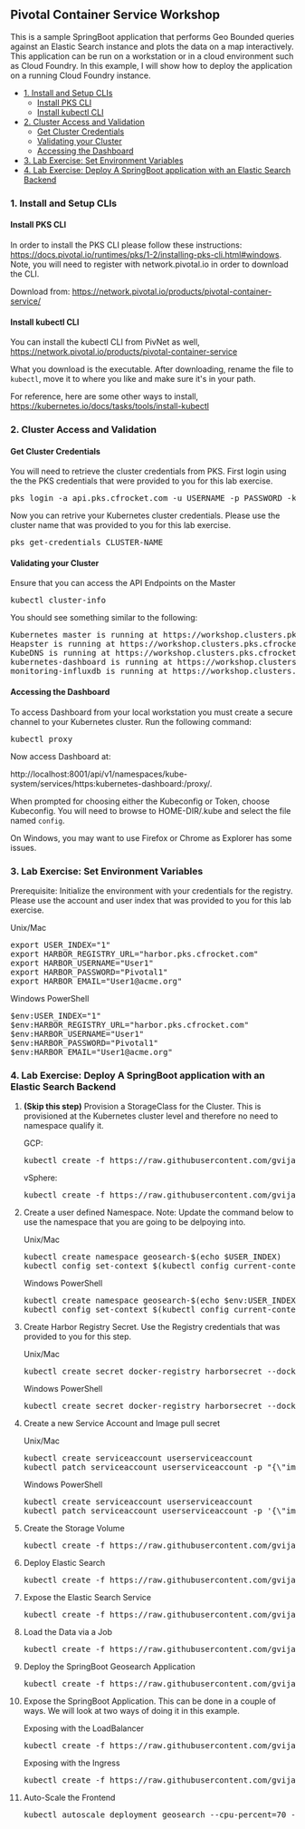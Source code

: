 ## Pivotal Container Service Workshop
This is a sample SpringBoot application that performs Geo Bounded queries against an Elastic Search instance and plots the data on a map interactively. This application can be run on a workstation or in a cloud environment such as Cloud Foundry. In this example, I will show how to deploy the application on a running Cloud Foundry instance.
<!-- TOC depthFrom:3 depthTo:6 withLinks:1 updateOnSave:1 orderedList:0 -->

- [1. Install and Setup CLIs](#1-install-and-setup-clis)
	- [Install PKS CLI](#install-pks-cli)
	- [Install kubectl CLI](#install-kubectl-cli)
- [2. Cluster Access and Validation](#2-cluster-access-and-validation)
	- [Get Cluster Credentials](#get-cluster-credentials)
	- [Validating your Cluster](#validating-your-cluster)
	- [Accessing the Dashboard](#accessing-the-dashboard)
- [3. Lab Exercise: Set Environment Variables](#3-lab-exercise-set-environment-variables)
- [4. Lab Exercise: Deploy A SpringBoot application with an Elastic Search Backend](#4-lab-exercise-deploy-a-springboot-application-with-an-elastic-search-backend)

<!-- /TOC -->
### 1. Install and Setup CLIs
#### Install PKS CLI
In order to install the PKS CLI please follow these instructions: https://docs.pivotal.io/runtimes/pks/1-2/installing-pks-cli.html#windows. Note, you will need to register with network.pivotal.io in order to download the CLI.

Download from: https://network.pivotal.io/products/pivotal-container-service/

#### Install kubectl CLI
You can install the kubectl CLI from PivNet as well, https://network.pivotal.io/products/pivotal-container-service

What you download is the executable. After downloading, rename the file to `kubectl`, move it to where you like and make sure it's in your path.

For reference, here are some other ways to install, https://kubernetes.io/docs/tasks/tools/install-kubectl

### 2. Cluster Access and Validation
#### Get Cluster Credentials
You will need to retrieve the cluster credentials from PKS. First login using the the PKS credentials that were provided to you for this lab exercise.

<pre>
pks login -a api.pks.cfrocket.com -u USERNAME -p PASSWORD -k
</pre>

Now you can retrive your Kubernetes cluster credentials. Please use the cluster name that was provided to you for this lab exercise.

<pre>
pks get-credentials CLUSTER-NAME
</pre>

#### Validating your Cluster
Ensure that you can access the API Endpoints on the Master
<pre>kubectl cluster-info</pre>

You should see something similar to the following:
<pre>
Kubernetes master is running at https://workshop.clusters.pks.cfrocket.com:8443
Heapster is running at https://workshop.clusters.pks.cfrocket.com:8443/api/v1/namespaces/kube-system/services/heapster/proxy
KubeDNS is running at https://workshop.clusters.pks.cfrocket.com:8443/api/v1/namespaces/kube-system/services/kube-dns:dns/proxy
kubernetes-dashboard is running at https://workshop.clusters.pks.cfrocket.com:8443/api/v1/namespaces/kube-system/services/https:kubernetes-dashboard:/proxy
monitoring-influxdb is running at https://workshop.clusters.pks.cfrocket.com:8443/api/v1/namespaces/kube-system/services/monitoring-influxdb/proxy
</pre>

#### Accessing the Dashboard

To access Dashboard from your local workstation you must create a secure channel to your Kubernetes cluster. Run the following command:

<pre>kubectl proxy</pre>

Now access Dashboard at:

http://localhost:8001/api/v1/namespaces/kube-system/services/https:kubernetes-dashboard:/proxy/.

When prompted for choosing either the Kubeconfig or Token, choose Kubeconfig.  You will need to browse to HOME-DIR/.kube and select the file named `config`.

On Windows, you may want to use Firefox or Chrome as Explorer has some issues.

### 3. Lab Exercise: Set Environment Variables

Prerequisite: Initialize the environment with your credentials for the registry. Please use the account and user index that was provided to you for this lab exercise.

Unix/Mac
<pre>
export USER_INDEX="1"
export HARBOR_REGISTRY_URL="harbor.pks.cfrocket.com"
export HARBOR_USERNAME="User1"
export HARBOR_PASSWORD="Pivotal1"
export HARBOR_EMAIL="User1@acme.org"
</pre>

Windows PowerShell
<pre>
$env:USER_INDEX="1"
$env:HARBOR_REGISTRY_URL="harbor.pks.cfrocket.com"
$env:HARBOR_USERNAME="User1"
$env:HARBOR_PASSWORD="Pivotal1"
$env:HARBOR_EMAIL="User1@acme.org"
</pre>

### 4. Lab Exercise: Deploy A SpringBoot application with an Elastic Search Backend
1. **(Skip this step)** Provision a StorageClass for the Cluster. This is provisioned at the Kubernetes cluster level and therefore no need to namespace qualify it.

<ul>GCP:

  <pre>kubectl create -f https://raw.githubusercontent.com/gvijayar/pks-workshop/master/Step_0_ProvisionStorageClass_GCP.yaml</pre>
</ul>


<ul>vSphere:

  <pre>kubectl create -f https://raw.githubusercontent.com/gvijayar/pks-workshop/master/Step_0_ProvisionStorageClass_vSphere.yaml</pre>
</ul>

2. Create a user defined Namespace. Note: Update the command below to use the namespace that you are going to be delpoying into.
<ul>Unix/Mac
<pre>kubectl create namespace geosearch-$(echo $USER_INDEX)
kubectl config set-context $(kubectl config current-context) --namespace=geosearch-$(echo $USER_INDEX)
</pre></ul>

<ul>Windows PowerShell
<pre>kubectl create namespace geosearch-$(echo $env:USER_INDEX)
kubectl config set-context $(kubectl config current-context) --namespace=geosearch-$(echo $env:USER_INDEX)
</pre></ul>


3. Create Harbor Registry Secret. Use the Registry credentials that was provided to you for this step.
<ul>Unix/Mac
<pre>kubectl create secret docker-registry harborsecret --docker-server="$(echo $HARBOR_REGISTRY_URL)" --docker-username="$(echo $HARBOR_USERNAME)" --docker-password="$(echo $HARBOR_PASSWORD)" --docker-email="$(echo $HARBOR_EMAIL)"</pre>
</ul>

<ul>Windows PowerShell
<pre>kubectl create secret docker-registry harborsecret --docker-server="$(echo $env:HARBOR_REGISTRY_URL)" --docker-username="$(echo $env:HARBOR_USERNAME)" --docker-password="$(echo $env:HARBOR_PASSWORD)" --docker-email="$(echo $env:HARBOR_EMAIL)"</pre>
</ul>

4. Create a new Service Account and Image pull secret
<ul>Unix/Mac
<pre>
kubectl create serviceaccount userserviceaccount
kubectl patch serviceaccount userserviceaccount -p "{\"imagePullSecrets\": [{\"name\": \"harborsecret\"}]}"
</pre></ul>

<ul>Windows PowerShell
<pre>
kubectl create serviceaccount userserviceaccount
kubectl patch serviceaccount userserviceaccount -p '{\"imagePullSecrets\": [{\"name\": \"harborsecret\"}]}'
</pre></ul>

5. Create the Storage Volume
<ul><pre>kubectl create -f https://raw.githubusercontent.com/gvijayar/pks-workshop/master/Step_1_ProvisionStorage.yaml</pre></ul>

6. Deploy Elastic Search
<ul><pre>kubectl create -f https://raw.githubusercontent.com/gvijayar/pks-workshop/master/Step_2_DeployElasticSearch.yaml</pre></ul>

7. Expose the Elastic Search Service
<ul><pre>kubectl create -f https://raw.githubusercontent.com/gvijayar/pks-workshop/master/Step_3_ExposeElasticSearch.yaml</pre></ul>

8. Load the Data via a Job
<ul><pre>kubectl create -f https://raw.githubusercontent.com/gvijayar/pks-workshop/master/Step_4_LoadData.yaml</pre></ul>

9. Deploy the SpringBoot Geosearch Application
<ul><pre>kubectl create -f https://raw.githubusercontent.com/gvijayar/pks-workshop/master/Step_5_DeploySpringBootApp.yaml</pre></ul>

10. Expose the SpringBoot Application. This can be done in a couple of ways. We will look at two ways of doing it in this example.

<ul>Exposing with the LoadBalancer
	<pre>kubectl create -f https://raw.githubusercontent.com/gvijayar/pks-workshop/master/Step_6_ExposeSpringBootApp.yaml</pre>
</ul>

<ul>Exposing with the Ingress 
	<pre>kubectl create -f https://raw.githubusercontent.com/gvijayar/pks-workshop/master/Step_6_ExposeSpringBootAppIngress.yaml</pre>
</ul>

11. Auto-Scale the Frontend
<ul><pre>kubectl autoscale deployment geosearch --cpu-percent=70 --min=3 --max=10</pre></ul>
